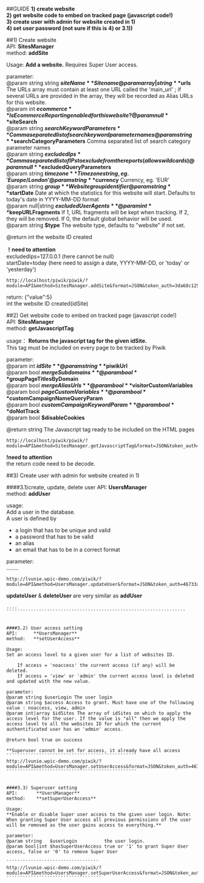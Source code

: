 
##GUIDE
**1) create website**  
**2) get website code to embed on tracked page (javascript code!)**  
**3) create user with admin for website created in 1)**  
**4) set user password (not sure if this is 4) or 3.1))**  
  
##1) Create website  
API:      **SitesManager**  
method:	  **addSite**  

Usage:
**Add a website.**
Requires Super User access.
	 
parameter:  
@param string string      **$siteName** Site name  
@param array|string      **$urls** The URLs array must contain at least one URL called the 'main_url' ; if several URLs are provided in the array, they will be recorded as Alias URLs for this website.  
@param int **$ecommerce**    Is Ecommerce Reporting enabled for this website?  
@param null     **$siteSearch**  
@param string    **$searchKeywordParameters** Comma separated list of search keyword parameter names  
@param string    **$searchCategoryParameters** Comma separated list of search category parameter names  
@param string     **$excludedIps** Comma separated list of IPs to exclude from the reports (allows wildcards)  
@param null     **$excludedQueryParameters**  
@param string     **$timezone** Timezone string, eg. 'Europe/London'  
@param string     **$currency** Currency, eg. 'EUR'  
@param string     **$group** Website group identifier  
@param string     **$startDate** Date at which the statistics for this website will start. Defaults to today's date in YYYY-MM-DD format  
@param null|string     **$excludedUserAgents**  
@param int     **$keepURLFragments** If 1, URL fragments will be kept when tracking. If 2, they will be removed. If 0, the default global behavior will be used.    
@param string     **$type** The website type, defaults to "website" if not set.   
   
@return int     the website ID created  
  
**！need to attention**  
excludedIps=127.0.0.1  (here cannot be null)  
startDate=today        (here need to assign a date, YYYY-MM-DD, or 'today' or 'yesterday')

`````````````````````````````````````
http://localhost/piwik/piwik/?module=API&method=SitesManager.addSite&format=JSON&token_auth=3da68c1254ba2eafe904432d81a9fffc&siteName=thisistest&urls=www.thisistest.com&ecommerce=null&siteSearch=null&searchKeywordParameters=null&searchCategoryParameters=null&excludedIps=182.9.9.9&excludedQueryParameters=null&timezone=Europe/London&currency=EUR&group=null&startDate=today&excludedUserAgents=null&keepURLFragments=null&type=null
`````````````````````````````````````

return: {"value":5}  
int the website ID created(idSite)


##2) Get website code to embed on tracked page (javascript code!)  
API:      **SitesManager**  
method:	  **getJavascriptTag**  

usage：
**Returns the javascript tag for the given idSite.**  
This tag must be included on every page to be tracked by Piwik

parameter:  
@param int **$idSite**  
@param string **$piwikUrl**  
@param bool **$mergeSubdomains**  
@param bool **$groupPageTitlesByDomain**  
@param bool **$mergeAliasUrls**  
@param bool **$visitorCustomVariables**  
@param bool **$pageCustomVariables**  
@param bool **$customCampaignNameQueryParam**  
@param bool **$customCampaignKeywordParam**  
@param bool **$doNotTrack**  
@param bool **$disableCookies**  
  
@return string The Javascript tag ready to be included on the HTML pages  

``````````````````````````````````````
http://localhost/piwik/piwik/?module=API&method=SitesManager.getJavascriptTag&format=JSON&token_auth=3da68c1254ba2eafe904432d81a9fffc&idSite=5
````````````````````````````````````````````

**!need to attention**   
the return code need to be decode.  

##3) Create user with admin for website created in 1)

####3.1)create, update, delete user
API:      **UsersManager**  
method:	  **addUser**  

usage:  
Add a user in the database.  
 A user is defined by  
 - a login that has to be unique and valid  
 - a password that has to be valid  
 - an alias  
 - an email that has to be in a correct format  

parameter:   
........   

````````````````````````````````````````````````````````````````
http://lvunie.wpic-demo.com/piwik/?module=API&method=UsersManager.updateUser&format=JSON&token_auth=46733a12807bbee50b81e85826ad2444&userLogin=NEWUSERNAME&password=123123123123&email=new@email.com
``````````````````````````````````````````````````````````````````

**updateUser** & **deleteUser** are very similar as **addUser**

`````````````````````````````````````````````````````````````````````````````
....
``````````````````````````````````````````````````````````````````


####3.2) User access setting
API:      **UsersManager**  
method:	  **setUserAccess**  

Usage:
Set an access level to a given user for a list of websites ID.  

	If access = 'noaccess' the current access (if any) will be deleted.  
	If access = 'view' or 'admin' the current access level is deleted and updated with the new value.

parameter:   
@param string $userLogin The user login  
@param string $access Access to grant. Must have one of the following value : noaccess, view, admin
@param int|array $idSites The array of idSites on which to apply the access level for the user. If the value is "all" then we apply the access level to all the websites ID for which the current authentificated user has an 'admin' access.

@return bool true on success  

**Superuser cannot be set for access, it already have all access  
````````````````````````````````````````````````
http://lvunie.wpic-demo.com/piwik/?module=API&method=UsersManager.setUserAccess&format=JSON&token_auth=46733a12807bbee50b81e85826ad2444&userLogin=KFC&access=view&idSites=1
````````````````````````````````````````````````


####3.3) Superuser setting  
API:       **UsersManager**  
method:    **setSuperUserAccess**  

Usage:
**Enable or disable Super user access to the given user login. Note: When granting Super User access all previous permissions of the user will be removed as the user gains access to everything.**

parameter:   
@param string   $userLogin          the user login.
@param bool|int $hasSuperUserAccess true or '1' to grant Super User access, false or '0' to remove Super User
 
``````````````````````````````````
http://lvunie.wpic-demo.com/piwik/?module=API&method=UsersManager.setSuperUserAccess&format=JSON&token_auth=46733a12807bbee50b81e85826ad2444&userLogin=NEWUSERNAME&hasSuperUserAccess=1
```````````````````````````````````





